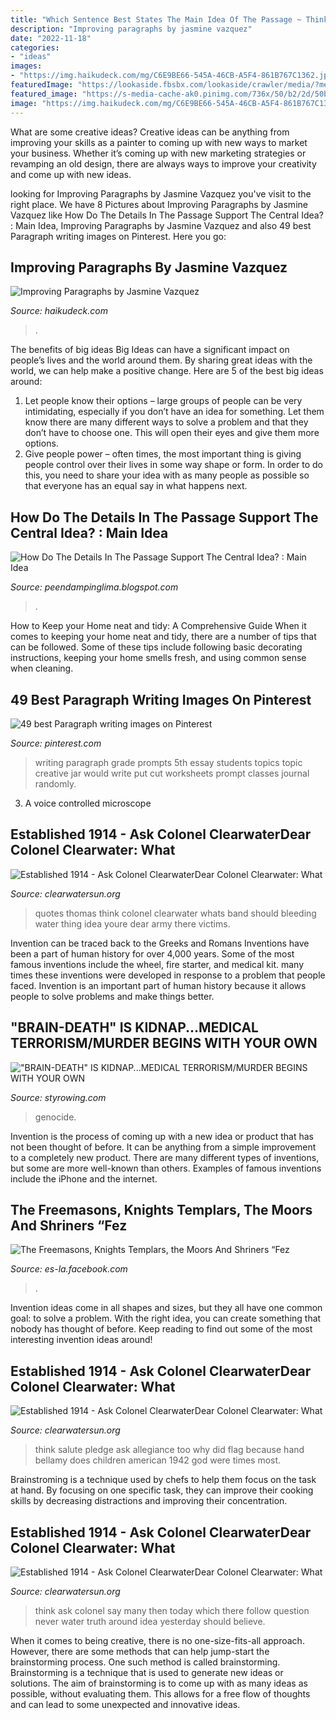 ```yaml
---
title: "Which Sentence Best States The Main Idea Of The Passage ~ Think Ask Colonel Say Many Then Today Which There Follow Question Never Water Truth Around Idea Yesterday Should Believe"
description: "Improving paragraphs by jasmine vazquez"
date: "2022-11-18"
categories:
- "ideas"
images:
- "https://img.haikudeck.com/mg/C6E9BE66-545A-46CB-A5F4-861B767C1362.jpg"
featuredImage: "https://lookaside.fbsbx.com/lookaside/crawler/media/?media_id=448453825584283"
featured_image: "https://s-media-cache-ak0.pinimg.com/736x/50/b2/2d/50b22d14896a4f4615e4b01c8340db8f--writing-prompts-for-rd-grade-writing-a-paragraph-rd-grade.jpg"
image: "https://img.haikudeck.com/mg/C6E9BE66-545A-46CB-A5F4-861B767C1362.jpg"
---
```



What are some creative ideas?
Creative ideas can be anything from improving your skills as a painter to coming up with new ways to market your business. Whether it’s coming up with new marketing strategies or revamping an old design, there are always ways to improve your creativity and come up with new ideas.

	

		
looking for Improving Paragraphs by Jasmine Vazquez you've visit to the right place. We have 8 Pictures about Improving Paragraphs by Jasmine Vazquez like How Do The Details In The Passage Support The Central Idea? : Main Idea, Improving Paragraphs by Jasmine Vazquez and also 49 best Paragraph writing images on Pinterest. Here you go:
		
    
## Improving Paragraphs By Jasmine Vazquez

<img loading=lazy src="https://img.haikudeck.com/mg/C6E9BE66-545A-46CB-A5F4-861B767C1362.jpg" onerror="this.onerror=null;this.src='https://tse2.mm.bing.net/th?id=OIP.zjqiLagMPk10vNgHKyC_RQHaFj&amp;pid=15.1';" alt="Improving Paragraphs by Jasmine Vazquez">

_Source: haikudeck.com_

>. 

	

The benefits of big ideas
Big Ideas can have a significant impact on people’s lives and the world around them. By sharing great ideas with the world, we can help make a positive change. Here are 5 of the best big ideas around: 
1. Let people know their options – large groups of people can be very intimidating, especially if you don’t have an idea for something. Let them know there are many different ways to solve a problem and that they don’t have to choose one. This will open their eyes and give them more options. 
2. Give people power – often times, the most important thing is giving people control over their lives in some way shape or form. In order to do this, you need to share your idea with as many people as possible so that everyone has an equal say in what happens next. 

    
## How Do The Details In The Passage Support The Central Idea? : Main Idea

<img loading=lazy src="https://us-static.z-dn.net/files/d83/7c18f8a7bfe20377338a24b1a9feae39.png" onerror="this.onerror=null;this.src='https://tse1.mm.bing.net/th?id=OIP.rxs4V88MkArfOgdLnKvOcQHaHa&amp;pid=15.1';" alt="How Do The Details In The Passage Support The Central Idea? : Main Idea">

_Source: peendampinglima.blogspot.com_

>. 

	

How to Keep your Home neat and tidy: A Comprehensive Guide
When it comes to keeping your home neat and tidy, there are a number of tips that can be followed. Some of these tips include following basic decorating instructions, keeping your home smells fresh, and using common sense when cleaning.

    
## 49 Best Paragraph Writing Images On Pinterest

<img loading=lazy src="https://s-media-cache-ak0.pinimg.com/736x/50/b2/2d/50b22d14896a4f4615e4b01c8340db8f--writing-prompts-for-rd-grade-writing-a-paragraph-rd-grade.jpg" onerror="this.onerror=null;this.src='https://tse2.mm.bing.net/th?id=OIP.YovufcMGCt8MGf3DsximcgHaLh&amp;pid=15.1';" alt="49 best Paragraph writing images on Pinterest">

_Source: pinterest.com_

>writing paragraph grade prompts 5th essay students topics topic creative jar would write put cut worksheets prompt classes journal randomly. 

	

3. A voice controlled microscope

    
## Established 1914 - ﻿Ask Colonel ClearwaterDear Colonel Clearwater: What

<img loading=lazy src="http://clearwatersun.org/yahoo_site_admin/assets/images/dunedin_art_theft_victims-1.110143932_std.png" onerror="this.onerror=null;this.src='https://tse3.mm.bing.net/th?id=OIP.pxbfT3GCPnDjgWpJNkKnogHaFj&amp;pid=15.1';" alt="Established 1914 - ﻿Ask Colonel ClearwaterDear Colonel Clearwater: What">

_Source: clearwatersun.org_

>quotes thomas think colonel clearwater whats band should bleeding water thing idea youre dear army there victims. 

	

Invention can be traced back to the Greeks and Romans
Inventions have been a part of human history for over 4,000 years. Some of the most famous inventions include the wheel, fire starter, and medical kit. many times these inventions were developed in response to a problem that people faced. Invention is an important part of human history because it allows people to solve problems and make things better.

    
## &quot;BRAIN-DEATH&quot; IS KIDNAP...MEDICAL TERRORISM/MURDER BEGINS WITH YOUR OWN

<img loading=lazy src="http://www.styrowing.com/images/FLAG.jpg" onerror="this.onerror=null;this.src='https://tse3.mm.bing.net/th?id=OIP.7RVcpMx4POLA9dth-JNMIgAAAA&amp;pid=15.1';" alt="&quot;BRAIN-DEATH&quot; IS KIDNAP...MEDICAL TERRORISM/MURDER BEGINS WITH YOUR OWN">

_Source: styrowing.com_

>genocide. 

	

Invention is the process of coming up with a new idea or product that has not been thought of before. It can be anything from a simple improvement to a completely new product. There are many different types of inventions, but some are more well-known than others. Examples of famous inventions include the iPhone and the internet.

    
## The Freemasons, Knights Templars, The Moors And Shriners “Fez

<img loading=lazy src="https://lookaside.fbsbx.com/lookaside/crawler/media/?media_id=448453825584283" onerror="this.onerror=null;this.src='https://tse2.mm.bing.net/th?id=OIP.uBXw0monCd0Io-zP3Yk8qwHaJY&amp;pid=15.1';" alt="The Freemasons, Knights Templars, the Moors And Shriners “Fez">

_Source: es-la.facebook.com_

>. 

	

Invention ideas come in all shapes and sizes, but they all have one common goal: to solve a problem. With the right idea, you can create something that nobody has thought of before. Keep reading to find out some of the most interesting invention ideas around!

    
## Established 1914 - ﻿Ask Colonel ClearwaterDear Colonel Clearwater: What

<img loading=lazy src="http://clearwatersun.org/yahoo_site_admin/assets/images/Bellamy_salute_pledge_of_Allegiance.88113737_std.jpg" onerror="this.onerror=null;this.src='https://tse2.mm.bing.net/th?id=OIP.tgDF0835maRdql1ENOYa9wHaFz&amp;pid=15.1';" alt="Established 1914 - ﻿Ask Colonel ClearwaterDear Colonel Clearwater: What">

_Source: clearwatersun.org_

>think salute pledge ask allegiance too why did flag because hand bellamy does children american 1942 god were times most. 

	

Brainstroming is a technique used by chefs to help them focus on the task at hand. By focusing on one specific task, they can improve their cooking skills by decreasing distractions and improving their concentration.

    
## Established 1914 - ﻿Ask Colonel ClearwaterDear Colonel Clearwater: What

<img loading=lazy src="http://clearwatersun.org/yahoo_site_admin/assets/images/stan_face_in_leak_ad.71181518_std.jpg" onerror="this.onerror=null;this.src='https://tse1.mm.bing.net/th?id=OIP.r-7KKYVxLbVIGYnoq_8fswHaEI&amp;pid=15.1';" alt="Established 1914 - ﻿Ask Colonel ClearwaterDear Colonel Clearwater: What">

_Source: clearwatersun.org_

>think ask colonel say many then today which there follow question never water truth around idea yesterday should believe. 

	

When it comes to being creative, there is no one-size-fits-all approach. However, there are some methods that can help jump-start the brainstorming process. One such method is called brainstorming. Brainstorming is a technique that is used to generate new ideas or solutions. The aim of brainstorming is to come up with as many ideas as possible, without evaluating them. This allows for a free flow of thoughts and can lead to some unexpected and innovative ideas.

